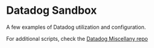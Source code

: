 # Datadog Sandbox

A few examples of Datadog utilization and configuration.

For additional scripts, check the [Datadog Miscellany repo](https://github.com/DataDog/Miscellany)
